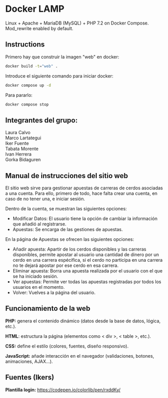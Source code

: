 
# Docker LAMP
Linux + Apache + MariaDB (MySQL) + PHP 7.2 on Docker Compose. Mod_rewrite enabled by default.

## Instructions

Primero hay que construir la imagen "web" en docker:

```bash
docker build -t="web" .
```

Introduce el siguiente comando para iniciar docker:
```bash
docker compose up -d
```

Para pararlo:
```bash
docker compose stop
```

## Integrantes del grupo:
Laura Calvo <br>
Marco Lartategui <br>
Iker Fuente <br>
Tabata Morente <br>
Ivan Herrera <br>
Gorka Bidaguren

## Manual de instrucciones del sitio web ##
El sitio web sirve para gestionar apuestas de carreras de cerdos asociadas a una cuenta.
Para ello, primero de todo, hace falta crear una cuenta, en caso de no tener una, e iniciar sesión.<br>

Dentro de la cuenta, se muestran las siguientes opciones:
* Modificar Datos: El usuario tiene la opción de cambiar la información que añadió al registrarse.
* Apuestas: Se encarga de las gestiones de apuestas.

En la página de Apuestas se ofrecen las siguientes opciones:
* Añadir apuesta: Apartir de los cerdos disponibles y las carreras disponibles, permite apostar al usuario una cantidad de dinero por un cerdo en una carrera espécifica, si el cerdo no participa en una carrera no te dejará apostar por ese cerdo en esa carrera.
* Eliminar apuesta: Borra una apuesta realizada por el usuario con el que se ha iniciado sesión.
* Ver apuestas: Permite ver todas las apuestas registradas por todos los usuarios en el momento.
* Volver: Vuelves a la página del usuario.

## Funcionamiento de la web
**PHP:** genera el contenido dinámico (datos desde la base de datos, lógica, etc.). <br>

**HTML**: estructura la página (elementos como < div >, < table >, etc.). <br>

**CSS:** define el estilo (colores, fuentes, diseño responsivo). <br>

**JavaScript:** añade interacción en el navegador (validaciones, botones, animaciones, AJAX...). <br>


## Fuentes (Ikers)

**Plantilla login:** https://codepen.io/colorlib/pen/rxddKy/ <br>
